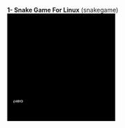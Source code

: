 **1- Snake Game For Linux** (snakegame)
![Snake Game Preview ](https://raw.githubusercontent.com/OIHD/cpp-projects/main/screenshots/snakegame.gif)
